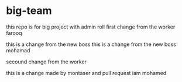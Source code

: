 # big-team
this repo is for big project with admin roll
first change from the worker
farooq


this is a change from the new boss
this is a change from the new boss mohamad

secound change from the worker 

this is a change made by montaser and pull request 
iam mohamed 